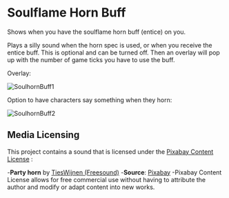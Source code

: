 # Soulflame Horn Buff
Shows when you have the soulflame horn buff (entice) on you.

Plays a silly sound when the horn spec is used, or when you receive the entice buff. This is optional and can be turned off.
Then an overlay will pop up with the number of game ticks you have to use the buff.

Overlay:

![SoulhornBuff1](https://github.com/user-attachments/assets/60f7e583-4ee4-4633-b811-b4edbe56fecb)

Option to have characters say something when they horn:

![SoulhornBuff2](https://github.com/user-attachments/assets/e501fc0a-e24f-4707-977d-2919c69c1f2c)

## Media Licensing

This project contains a sound that is licensed under the [Pixabay Content License](https://pixabay.com/service/license-summary/) :

  -**Party horn** by [TiesWijnen (Freesound)](https://pixabay.com/users/freesound_community-46691455/)
  -**Source**: [Pixabay](https://pixabay.com/sound-effects/party-horn-68443/)
  -Pixabay Content License allows for free commercial use without having to attribute the author and modify or adapt content into new works.

  

